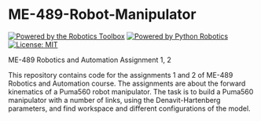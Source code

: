 # ME-489-Robot-Manipulator

[![Powered by the Robotics Toolbox](https://raw.githubusercontent.com/petercorke/robotics-toolbox-python/master/.github/svg/rtb_powered.min.svg)](https://github.com/petercorke/robotics-toolbox-matlab)
[![Powered by Python Robotics](https://raw.githubusercontent.com/petercorke/robotics-toolbox-python/master/.github/svg/pr_powered.min.svg)](https://github.com/petercorke/robotics-toolbox-python)
[![License: MIT](https://img.shields.io/badge/License-MIT-yellow.svg)](https://opensource.org/licenses/MIT)

ME-489 Robotics and Automation Assignment 1, 2

This repository contains code for the assignments 1 and 2 of ME-489 Robotics and Automation course. The assignments are about the forward kinematics of a Puma560 robot manipulator. The task is to build a Puma560 manipulator with a number of links, using the Denavit-Hartenberg parameters, and find workspace and different configurations of the model.
